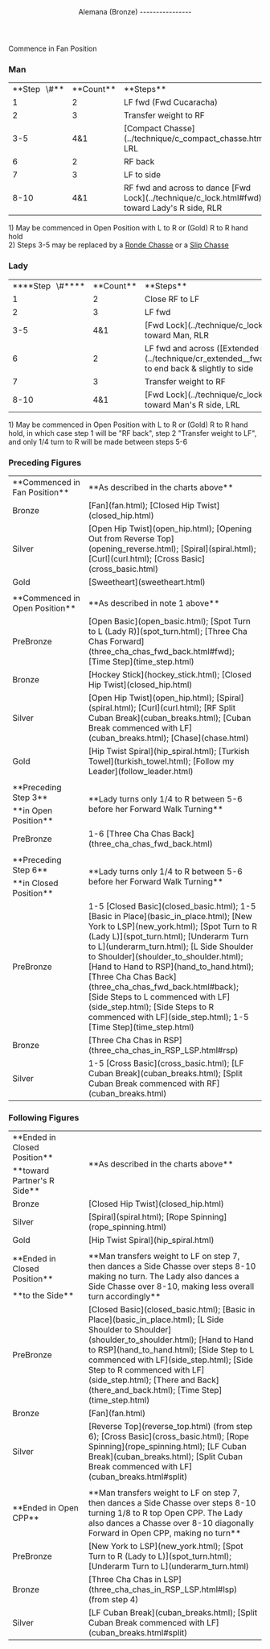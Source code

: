 <header>Alemana (Bronze)
----------------

 </header>Commence in Fan Position

### Man

 <table class="style1"> <tbody><tr> <td style="width:10%">**Step<span style="color:white">\_</span>\#**</td> <td style="width:10%">**Count**</td> <td style="width:30%">**Steps**</td> <td style="width:20%">**Position**</td> <td style="width:30%">**Turn**</td> </tr> <tr> <td>1</td> <td>2</td> <td>LF fwd (Fwd Cucaracha)</td> <td>Fan</td> <td> </td> </tr> <tr> <td>2</td> <td>3</td> <td>Transfer weight to RF</td> <td> </td> <td> </td> </tr> <tr> <td>3-5</td> <td>4&amp;1</td> <td> [Compact Chasse](../technique/c_compact_chasse.html), LRL </td> <td> </td> <td> </td> </tr> <tr> <td>6</td> <td>2</td> <td>RF back</td> <td> </td> <td> </td> </tr> <tr> <td>7</td> <td>3</td> <td>LF to side</td> <td> </td> <td> </td> </tr> <tr> <td>8-10</td> <td>4&amp;1</td> <td> RF fwd and across to dance [Fwd Lock](../technique/c_lock.html#fwd) toward Lady's R side, RLR </td> <td>End in Closed</td> <td>1/8 to R over 8-10</td> </tr> </tbody></table>

1\) May be commenced in Open Position with L to R or (Gold) R to R hand hold  
 2) Steps 3-5 may be replaced by a [Ronde Chasse](../technique/c_ronde_chasse.html) or a [Slip Chasse](../technique/c_slip_chasse.html)

### Lady

 <table class="style1"> <tbody><tr> <td style="width:10%">****Step<span style="color:white">\_</span>\#****</td> <td style="width:10%">**Count**</td> <td style="width:30%">**Steps**</td> <td style="width:20%">**Position**</td> <td style="width:30%">**Turn**</td> </tr> <tr> <td>1</td> <td>2</td> <td>Close RF to LF</td> <td>Fan</td> <td> </td> </tr> <tr> <td>2</td> <td>3</td> <td>LF fwd</td> <td> </td> <td> </td> </tr> <tr> <td>3-5</td> <td>4&amp;1</td> <td> [Fwd Lock](../technique/c_lock.html#fwd) toward Man, RLR </td> <td> </td> <td>1/8 to R on 5</td> </tr> <tr> <td>6</td> <td>2</td> <td> LF fwd and across ([Extended Fwd Walk](../technique/cr_extended__fwd_walk.html)) to end back &amp; slightly to side </td> <td> </td> <td> 3/8 to R between 3-4, then an additional 3/8 ([Fwd Walk Turning](../technique/cr_fwd_walk_turning.html)) </td> </tr> <tr> <td>7</td> <td>3</td> <td>Transfer weight to RF</td> <td> </td> <td> </td> </tr> <tr> <td>8-10</td> <td>4&amp;1</td> <td> [Fwd Lock](../technique/c_lock.html#fwd) toward Man's R side, LRL </td> <td>End in Closed</td> <td>1/4 to R between 7-8, then 1/4 to R over 8-10</td> </tr> </tbody></table>

1\) May be commenced in Open Position with L to R or (Gold) R to R hand hold, in which case step 1 will be "RF back", step 2 "Transfer weight to LF", and only 1/4 turn to R will be made between steps 5-6

### Preceding Figures

 <table> <tbody><tr> <td style="width:30%">**Commenced in Fan Position**</td> <td>**As described in the charts above**</td> </tr> <tr> <td>Bronze</td> <td> [Fan](fan.html); [Closed Hip Twist](closed_hip.html) </td> </tr> <tr> <td>Silver</td> <td> [Open Hip Twist](open_hip.html); [Opening Out from Reverse Top](opening_reverse.html); [Spiral](spiral.html); [Curl](curl.html); [Cross Basic](cross_basic.html) </td> </tr> <tr> <td>Gold</td> <td> [Sweetheart](sweetheart.html) </td> </tr> <tr> <td> </td> <td> </td> </tr> <tr> <td style="width:30%">**Commenced in Open Position**</td> <td>**As described in note 1 above**</td> </tr> <tr> <td>PreBronze</td> <td> [Open Basic](open_basic.html); [Spot Turn to L (Lady R)](spot_turn.html); [Three Cha Chas Forward](three_cha_chas_fwd_back.html#fwd); [Time Step](time_step.html) </td> </tr> <tr> <td>Bronze</td> <td> [Hockey Stick](hockey_stick.html); [Closed Hip Twist](closed_hip.html) </td> </tr> <tr> <td>Silver</td> <td> [Open Hip Twist](open_hip.html); [Spiral](spiral.html); [Curl](curl.html); [RF Split Cuban Break](cuban_breaks.html); [Cuban Break commenced with LF](cuban_breaks.html); [Chase](chase.html) </td> </tr> <tr> <td>Gold</td> <td> [Hip Twist Spiral](hip_spiral.html); [Turkish Towel](turkish_towel.html); [Follow my Leader](follow_leader.html) </td> </tr> <tr> <td> </td> <td> </td> </tr> <tr> <td>**Preceding Step 3**</td> <td rowspan="2">**Lady turns only 1/4 to R between 5-6 before her Forward Walk Turning**</td> </tr> <tr> <td>**in Open Position**</td> </tr> <tr> <td>PreBronze</td> <td> 1-6 [Three Cha Chas Back](three_cha_chas_fwd_back.html) </td> </tr> <tr> <td> </td> <td> </td> </tr> <tr> <td>**Preceding Step 6**</td> <td rowspan="2">**Lady turns only 1/4 to R between 5-6 before her Forward Walk Turning**</td> </tr> <tr> <td>**in Closed Position**</td> </tr> <tr> <td>PreBronze</td> <td> 1-5 [Closed Basic](closed_basic.html); 1-5 [Basic in Place](basic_in_place.html); [New York to LSP](new_york.html); [Spot Turn to R (Lady L)](spot_turn.html); [Underarm Turn to L](underarm_turn.html); [L Side Shoulder to Shoulder](shoulder_to_shoulder.html); [Hand to Hand to RSP](hand_to_hand.html); [Three Cha Chas Back](three_cha_chas_fwd_back.html#back); [Side Steps to L commenced with LF](side_step.html); [Side Steps to R commenced with LF](side_step.html); 1-5 [Time Step](time_step.html) </td> </tr> <tr> <td>Bronze</td> <td> [Three Cha Chas in RSP](three_cha_chas_in_RSP_LSP.html#rsp) </td> </tr> <tr> <td>Silver</td> <td> 1-5 [Cross Basic](cross_basic.html); [LF Cuban Break](cuban_breaks.html); [Split Cuban Break commenced with RF](cuban_breaks.html) </td> </tr> </tbody></table>

### Following Figures

 <table> <tbody><tr> <td style="width:30%">**Ended in Closed Position**</td> <td rowspan="2">**As described in the charts above**</td> </tr> <tr> <td>**toward Partner's R Side**</td> </tr> <tr> <td>Bronze</td> <td> [Closed Hip Twist](closed_hip.html) </td> </tr> <tr> <td>Silver</td> <td> [Spiral](spiral.html); [Rope Spinning](rope_spinning.html) </td> </tr> <tr> <td>Gold</td> <td> [Hip Twist Spiral](hip_spiral.html) </td> </tr> <tr> <td> </td> <td> </td> </tr> <tr> <td>**Ended in Closed Position**</td> <td rowspan="2">**Man transfers weight to LF on step 7, then dances a Side Chasse over steps 8-10 making no turn. The Lady also dances a Side Chasse over 8-10, making less overall turn accordingly**</td> </tr> <tr> <td>**to the Side**</td> </tr> <tr> <td>PreBronze</td> <td> [Closed Basic](closed_basic.html); [Basic in Place](basic_in_place.html); [L Side Shoulder to Shoulder](shoulder_to_shoulder.html); [Hand to Hand to RSP](hand_to_hand.html); [Side Step to L commenced with LF](side_step.html); [Side Step to R commenced with LF](side_step.html); [There and Back](there_and_back.html); [Time Step](time_step.html) </td> </tr> <tr> <td>Bronze</td> <td> [Fan](fan.html) </td> </tr> <tr> <td>Silver</td> <td> [Reverse Top](reverse_top.html) (from step 6); [Cross Basic](cross_basic.html); [Rope Spinning](rope_spinning.html); [LF Cuban Break](cuban_breaks.html); [Split Cuban Break commenced with LF](cuban_breaks.html#split) </td> </tr> <tr> <td> </td> <td> </td> </tr> <tr> <td>**Ended in Open CPP**</td> <td>**Man transfers weight to LF on step 7, then dances a Side Chasse over steps 8-10 turning 1/8 to R top Open CPP. The Lady also dances a Chasse over 8-10 diagonally Forward in Open CPP, making no turn**</td> </tr> <tr> <td>PreBronze</td> <td> [New York to LSP](new_york.html); [Spot Turn to R (Lady to L)](spot_turn.html); [Underarm Turn to L](underarm_turn.html) </td> </tr> <tr> <td>Bronze</td> <td> [Three Cha Chas in LSP](three_cha_chas_in_RSP_LSP.html#lsp) (from step 4) </td> </tr> <tr> <td>Silver</td> <td> [LF Cuban Break](cuban_breaks.html); [Split Cuban Break commenced with LF](cuban_breaks.html#split) </td> </tr> </tbody></table>